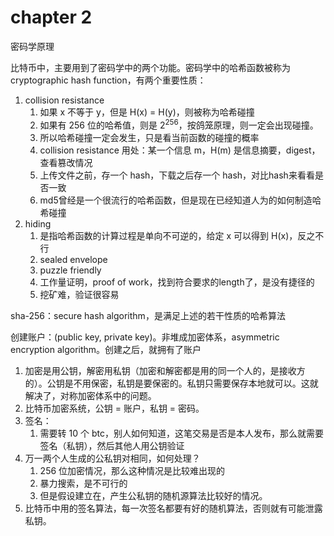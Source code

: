 # chapter 2
密码学原理

比特币中，主要用到了密码学中的两个功能。密码学中的哈希函数被称为 cryptographic hash function，有两个重要性质：
1. collision resistance
    1. 如果 x 不等于 y，但是 H(x) = H(y)，则被称为哈希碰撞
    2. 如果有 256 位的哈希值，则是 $2^256$，按鸽笼原理，则一定会出现碰撞。
    3. 所以哈希碰撞一定会发生，只是看当前函数的碰撞的概率
    4. collision resistance 用处：某一个信息 m，H(m) 是信息摘要，digest，查看篡改情况
    5. 上传文件之前，存一个 hash，下载之后存一个 hash，对比hash来看看是否一致
    6. md5曾经是一个很流行的哈希函数，但是现在已经知道人为的如何制造哈希碰撞
2. hiding 
    1. 是指哈希函数的计算过程是单向不可逆的，给定 x 可以得到 H(x)，反之不行
    2. sealed envelope
    3. puzzle friendly
    4. 工作量证明，proof of work，找到符合要求的length了，是没有捷径的
    5. 挖矿难，验证很容易

sha-256：secure hash algorithm，是满足上述的若干性质的哈希算法

创建账户：(public key, private key)。非堆成加密体系，asymmetric encryption algorithm。创建之后，就拥有了账户
1. 加密是用公钥，解密用私钥（加密和解密都是用的同一个人的，是接收方的）。公钥是不用保密，私钥是要保密的。私钥只需要保存本地就可以。这就解决了，对称加密体系中的问题。
2. 比特币加密系统，公钥 = 账户，私钥 = 密码。
3. 签名：
    1. 需要转 10 个 btc，别人如何知道，这笔交易是否是本人发布，那么就需要签名（私钥），然后其他人用公钥验证
4. 万一两个人生成的公私钥对相同，如何处理？
    1. 256 位加密情况，那么这种情况是比较难出现的
    2. 暴力搜索，是不可行的
    3. 但是假设建立在，产生公私钥的随机源算法比较好的情况。
5. 比特币中用的签名算法，每一次签名都要有好的随机算法，否则就有可能泄露私钥。



